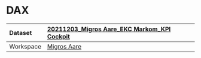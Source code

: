 



# DAX

|Dataset|[20211203_Migros Aare_EKC Markom_KPI Cockpit](./../20211203_Migros-Aare_EKC-Markom_KPI-Cockpit.md)|
| :--- | :--- |
|Workspace|[Migros Aare](../../Workspaces/Migros-Aare.md)|

